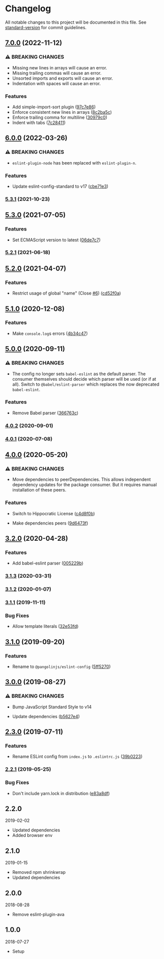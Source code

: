 # Changelog

All notable changes to this project will be documented in this file. See [standard-version](https://github.com/conventional-changelog/standard-version) for commit guidelines.

## [7.0.0](https://github.com/pangolinjs/eslint-config/compare/v6.0.0...v7.0.0) (2022-11-12)


### ⚠ BREAKING CHANGES

* Missing new lines in arrays will cause an error.
* Missing trailing commas will cause an error.
* Unsorted imports and exports will cause an error.
* Indentation with spaces will cause an error.

### Features

* Add simple-import-sort plugin ([97c7e86](https://github.com/pangolinjs/eslint-config/commit/97c7e86eed9875ab7897e59f1d8efb8c57814a5a))
* Enforce consistent new lines in arrays ([8c2ba5c](https://github.com/pangolinjs/eslint-config/commit/8c2ba5ccf897aabc3c2e31ef9d1d02b364a71a2f))
* Enforce trailing comma for multiline ([30979c0](https://github.com/pangolinjs/eslint-config/commit/30979c0adf2ce16be8316cb7a845f7fa58d22742))
* Indent with tabs ([7c28411](https://github.com/pangolinjs/eslint-config/commit/7c28411bfad6ba226bce24c46a00a37ae2d66617))

## [6.0.0](https://github.com/pangolinjs/eslint-config/compare/v5.3.1...v6.0.0) (2022-03-26)


### ⚠ BREAKING CHANGES

* `eslint-plugin-node` has been replaced with `eslint-plugin-n`.

### Features

* Update eslint-config-standard to v17 ([cbe71e3](https://github.com/pangolinjs/eslint-config/commit/cbe71e390b8c54340e655de45980889f7657ca05))

### [5.3.1](https://github.com/pangolinjs/eslint-config/compare/v5.3.0...v5.3.1) (2021-10-23)

## [5.3.0](https://github.com/pangolinjs/eslint-config/compare/v5.2.1...v5.3.0) (2021-07-05)


### Features

* Set ECMAScript version to latest ([06de7c7](https://github.com/pangolinjs/eslint-config/commit/06de7c77584a01cd480b1bd8d2879e6396e3b366))

### [5.2.1](https://github.com/pangolinjs/eslint-config/compare/v5.2.0...v5.2.1) (2021-06-18)

## [5.2.0](https://github.com/pangolinjs/eslint-config/compare/v5.1.0...v5.2.0) (2021-04-07)


### Features

* Restrict usage of global "name" (Close [#6](https://github.com/pangolinjs/eslint-config/issues/6)) ([cd52f0a](https://github.com/pangolinjs/eslint-config/commit/cd52f0a5533032b1f6be4549d8f23d15714b6fea))

## [5.1.0](https://github.com/pangolinjs/eslint-config/compare/v5.0.0...v5.1.0) (2020-12-08)


### Features

* Make `console.log`s errors ([4b34c47](https://github.com/pangolinjs/eslint-config/commit/4b34c479a1c3290973bfca0284c4796977a32727))

## [5.0.0](https://github.com/pangolinjs/eslint-config/compare/v4.0.2...v5.0.0) (2020-09-11)


### ⚠ BREAKING CHANGES

* The config no longer sets `babel-eslint` as the default parser. The consumer themselves should decide which parser will be used (or if at all). Switch to `@babel/eslint-parser` which replaces the now deprecated `babel-eslint`.

### Features

* Remove Babel parser ([366763c](https://github.com/pangolinjs/eslint-config/commit/366763ceb81e24abd2141c4734c2d6f6cfc73212))

### [4.0.2](https://github.com/pangolinjs/eslint-config/compare/v4.0.1...v4.0.2) (2020-09-01)

### [4.0.1](https://github.com/pangolinjs/eslint-config/compare/v4.0.0...v4.0.1) (2020-07-08)

## [4.0.0](https://github.com/pangolinjs/eslint-config/compare/v3.2.0...v4.0.0) (2020-05-20)


### ⚠ BREAKING CHANGES

* Move dependencies to peerDependencies. This allows independent dependency updates for the package consumer. But it requires manual installation of these peers.

### Features

* Switch to Hippocratic License ([c4d8f0b](https://github.com/pangolinjs/eslint-config/commit/c4d8f0b0b4c9da8044762fd404a68fc8e10e1d87))


* Make dependencies peers ([9d6473f](https://github.com/pangolinjs/eslint-config/commit/9d6473fd5fdbdde23f5e3df3028338143c5b5dcc))

## [3.2.0](https://github.com/pangolinjs/eslint-config/compare/v3.1.3...v3.2.0) (2020-04-28)


### Features

* Add babel-eslint parser ([005229b](https://github.com/pangolinjs/eslint-config/commit/005229b1223ea714b1b7c8ee54a18f3e58aef6eb))

### [3.1.3](https://github.com/pangolinjs/eslint-config/compare/v3.1.2...v3.1.3) (2020-03-31)

### [3.1.2](https://github.com/pangolinjs/eslint-config/compare/v3.1.1...v3.1.2) (2020-01-07)

### [3.1.1](https://github.com/pangolinjs/eslint-config/compare/v3.1.0...v3.1.1) (2019-11-11)


### Bug Fixes

* Allow template literals ([32e53fd](https://github.com/pangolinjs/eslint-config/commit/32e53fd93e01bcfe1ade729a7501f992c9a02f02))

## [3.1.0](https://github.com/pangolinjs/eslint-config/compare/v3.0.0...v3.1.0) (2019-09-20)


### Features

* Rename to `@pangolinjs/eslint-config` ([5ff5270](https://github.com/pangolinjs/eslint-config/commit/5ff5270))

## [3.0.0](https://github.com/pangolinjs/eslint-config/compare/v2.3.0...v3.0.0) (2019-08-27)


### ⚠ BREAKING CHANGES

* Bump JavaScript Standard Style to v14

* Update dependencies ([b5627e4](https://github.com/pangolinjs/eslint-config/commit/b5627e4))

## [2.3.0](https://github.com/pangolinjs/eslint-config/compare/v2.2.1...v2.3.0) (2019-07-11)


### Features

* Rename ESLint config from `index.js` to `.eslintrc.js` ([39b0223](https://github.com/pangolinjs/eslint-config/commit/39b0223))



### [2.2.1](https://github.com/pangolinjs/eslint-config/compare/v2.2.0...v2.2.1) (2019-05-25)


### Bug Fixes

* Don't include yarn.lock in distribution ([e83a8df](https://github.com/pangolinjs/eslint-config/commit/e83a8df))



## 2.2.0
2019-02-02

- Updated dependencies
- Added browser env



## 2.1.0
2019-01-15

- Removed npm shrinkwrap
- Updated dependencies



## 2.0.0
2018-08-28

- Remove eslint-plugin-ava



## 1.0.0
2018-07-27

- Setup
